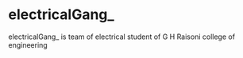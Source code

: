 # electricalGang_
electricalGang_ is team of electrical student of G H Raisoni college of engineering 
